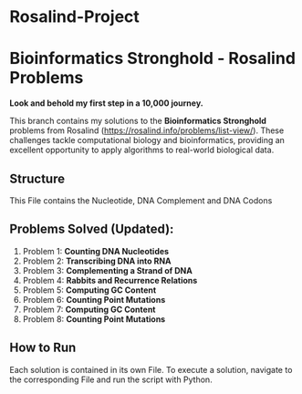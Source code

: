 # Rosalind-Project
# Bioinformatics Stronghold - Rosalind Problems

**Look and behold my first step in a 10,000 journey.**

This branch contains my solutions to the **Bioinformatics Stronghold** problems from Rosalind (https://rosalind.info/problems/list-view/). These challenges tackle computational biology and bioinformatics, providing an excellent opportunity to apply algorithms to real-world biological data.

## Structure
This File contains the Nucleotide, DNA Complement and DNA Codons

## Problems Solved (Updated):
1. Problem 1: **Counting DNA Nucleotides**
2. Problem 2: **Transcribing DNA into RNA**
3. Problem 3: **Complementing a Strand of DNA**
4. Problem 4: **Rabbits and Recurrence Relations**
5. Problem 5: **Computing GC Content**
6. Problem 6: **Counting Point Mutations**
7. Problem 7: **Computing GC Content**
8. Problem 8: **Counting Point Mutations**
   
## How to Run
Each solution is contained in its own File. To execute a solution, navigate to the corresponding File and run the script with Python. 
